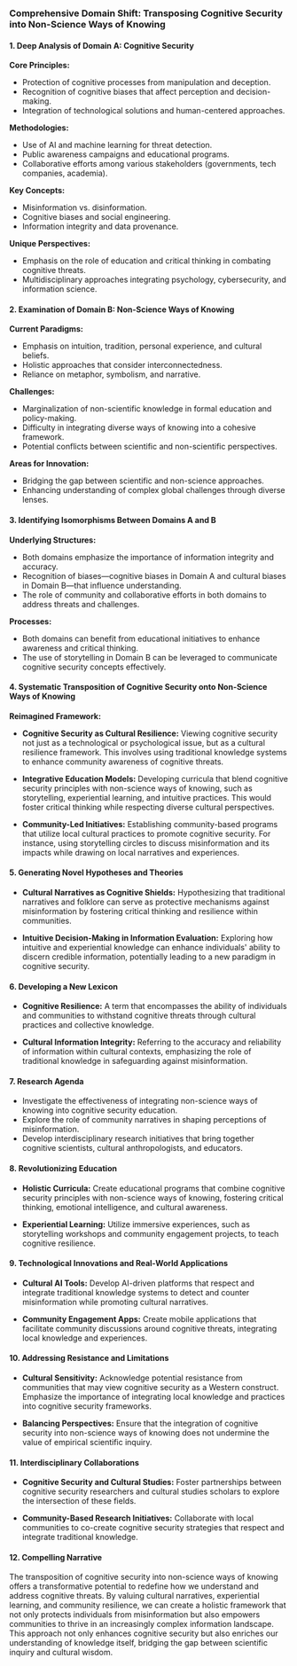 ### Comprehensive Domain Shift: Transposing Cognitive Security into Non-Science Ways of Knowing

#### 1. Deep Analysis of Domain A: Cognitive Security

**Core Principles:**
- Protection of cognitive processes from manipulation and deception.
- Recognition of cognitive biases that affect perception and decision-making.
- Integration of technological solutions and human-centered approaches.

**Methodologies:**
- Use of AI and machine learning for threat detection.
- Public awareness campaigns and educational programs.
- Collaborative efforts among various stakeholders (governments, tech companies, academia).

**Key Concepts:**
- Misinformation vs. disinformation.
- Cognitive biases and social engineering.
- Information integrity and data provenance.

**Unique Perspectives:**
- Emphasis on the role of education and critical thinking in combating cognitive threats.
- Multidisciplinary approaches integrating psychology, cybersecurity, and information science.

#### 2. Examination of Domain B: Non-Science Ways of Knowing

**Current Paradigms:**
- Emphasis on intuition, tradition, personal experience, and cultural beliefs.
- Holistic approaches that consider interconnectedness.
- Reliance on metaphor, symbolism, and narrative.

**Challenges:**
- Marginalization of non-scientific knowledge in formal education and policy-making.
- Difficulty in integrating diverse ways of knowing into a cohesive framework.
- Potential conflicts between scientific and non-scientific perspectives.

**Areas for Innovation:**
- Bridging the gap between scientific and non-science approaches.
- Enhancing understanding of complex global challenges through diverse lenses.

#### 3. Identifying Isomorphisms Between Domains A and B

**Underlying Structures:**
- Both domains emphasize the importance of information integrity and accuracy.
- Recognition of biases—cognitive biases in Domain A and cultural biases in Domain B—that influence understanding.
- The role of community and collaborative efforts in both domains to address threats and challenges.

**Processes:**
- Both domains can benefit from educational initiatives to enhance awareness and critical thinking.
- The use of storytelling in Domain B can be leveraged to communicate cognitive security concepts effectively.

#### 4. Systematic Transposition of Cognitive Security onto Non-Science Ways of Knowing

**Reimagined Framework:**
- **Cognitive Security as Cultural Resilience:** Viewing cognitive security not just as a technological or psychological issue, but as a cultural resilience framework. This involves using traditional knowledge systems to enhance community awareness of cognitive threats.
  
- **Integrative Education Models:** Developing curricula that blend cognitive security principles with non-science ways of knowing, such as storytelling, experiential learning, and intuitive practices. This would foster critical thinking while respecting diverse cultural perspectives.

- **Community-Led Initiatives:** Establishing community-based programs that utilize local cultural practices to promote cognitive security. For instance, using storytelling circles to discuss misinformation and its impacts while drawing on local narratives and experiences.

#### 5. Generating Novel Hypotheses and Theories

- **Cultural Narratives as Cognitive Shields:** Hypothesizing that traditional narratives and folklore can serve as protective mechanisms against misinformation by fostering critical thinking and resilience within communities.
  
- **Intuitive Decision-Making in Information Evaluation:** Exploring how intuitive and experiential knowledge can enhance individuals' ability to discern credible information, potentially leading to a new paradigm in cognitive security.

#### 6. Developing a New Lexicon

- **Cognitive Resilience:** A term that encompasses the ability of individuals and communities to withstand cognitive threats through cultural practices and collective knowledge.
  
- **Cultural Information Integrity:** Referring to the accuracy and reliability of information within cultural contexts, emphasizing the role of traditional knowledge in safeguarding against misinformation.

#### 7. Research Agenda

- Investigate the effectiveness of integrating non-science ways of knowing into cognitive security education.
- Explore the role of community narratives in shaping perceptions of misinformation.
- Develop interdisciplinary research initiatives that bring together cognitive scientists, cultural anthropologists, and educators.

#### 8. Revolutionizing Education

- **Holistic Curricula:** Create educational programs that combine cognitive security principles with non-science ways of knowing, fostering critical thinking, emotional intelligence, and cultural awareness.
  
- **Experiential Learning:** Utilize immersive experiences, such as storytelling workshops and community engagement projects, to teach cognitive resilience.

#### 9. Technological Innovations and Real-World Applications

- **Cultural AI Tools:** Develop AI-driven platforms that respect and integrate traditional knowledge systems to detect and counter misinformation while promoting cultural narratives.
  
- **Community Engagement Apps:** Create mobile applications that facilitate community discussions around cognitive threats, integrating local knowledge and experiences.

#### 10. Addressing Resistance and Limitations

- **Cultural Sensitivity:** Acknowledge potential resistance from communities that may view cognitive security as a Western construct. Emphasize the importance of integrating local knowledge and practices into cognitive security frameworks.
  
- **Balancing Perspectives:** Ensure that the integration of cognitive security into non-science ways of knowing does not undermine the value of empirical scientific inquiry.

#### 11. Interdisciplinary Collaborations

- **Cognitive Security and Cultural Studies:** Foster partnerships between cognitive security researchers and cultural studies scholars to explore the intersection of these fields.
  
- **Community-Based Research Initiatives:** Collaborate with local communities to co-create cognitive security strategies that respect and integrate traditional knowledge.

#### 12. Compelling Narrative

The transposition of cognitive security into non-science ways of knowing offers a transformative potential to redefine how we understand and address cognitive threats. By valuing cultural narratives, experiential learning, and community resilience, we can create a holistic framework that not only protects individuals from misinformation but also empowers communities to thrive in an increasingly complex information landscape. This approach not only enhances cognitive security but also enriches our understanding of knowledge itself, bridging the gap between scientific inquiry and cultural wisdom.
